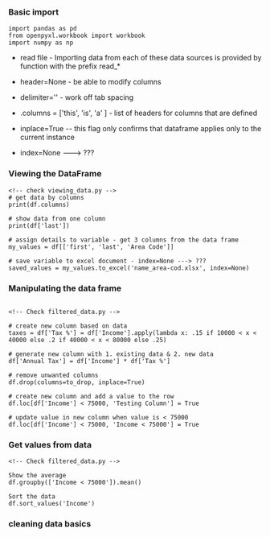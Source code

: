 ### Basic import 
```
import pandas as pd
from openpyxl.workbook import workbook
import numpy as np
```

- read file -  Importing data from each of these data sources is provided by function with the prefix read_*

- header=None - be able to modify columns
- delimiter='\' - work off tab spacing
- .columns = ['this', 'is', 'a' ] - list of headers for columns that are defined
- inplace=True -- this flag only confirms that dataframe applies only to the current instance
- index=None ---> ???

### Viewing the DataFrame
```
<!-- check viewing_data.py -->
# get data by columns
print(df.columns)

# show data from one column
print(df['last'])

# assign details to variable - get 3 columns from the data frame
my_values = df[['first', 'last', 'Area Code']]

# save variable to excel document - index=None ---> ???
saved_values = my_values.to_excel('name_area-cod.xlsx', index=None)
```

### Manipulating the data frame
```

<!-- Check filtered_data.py -->

# create new column based on data
taxes = df['Tax %'] = df['Income'].apply(lambda x: .15 if 10000 < x < 40000 else .2 if 40000 < x < 80000 else .25)

# generate new column with 1. existing data & 2. new data
df['Annual Tax'] = df['Income'] * df['Tax %']

# remove unwanted columns
df.drop(columns=to_drop, inplace=True)

# create new column and add a value to the row
df.loc[df['Income'] < 75000, 'Testing Column'] = True

# update value in new column when value is < 75000
df.loc[df['Income'] < 75000, 'Income < 75000'] = True
```

### Get values from data
```
<!-- Check filtered_data.py -->

Show the average
df.groupby(['Income < 75000']).mean()

Sort the data
df.sort_values('Income')
```

### cleaning data basics

```

```